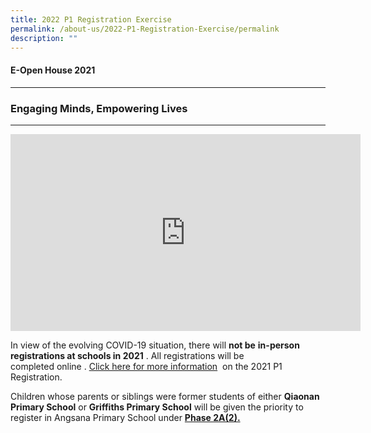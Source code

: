 ```yaml
---
title: 2022 P1 Registration Exercise
permalink: /about-us/2022-P1-Registration-Exercise/permalink
description: ""
---
```


#### **E-Open House 2021**
---------------------

### **Engaging Minds, Empowering Lives**
------------------------------------

<iframe width="560" height="315" src="https://www.youtube.com/embed/Z9u8mN8Oq0w" title="YouTube video player" frameborder="0" allow="accelerometer; autoplay; clipboard-write; encrypted-media; gyroscope; picture-in-picture" allowfullscreen></iframe>

In view of the evolving COVID-19 situation, there will **not be** **in-person registrations at schools in 2021** . All registrations will be completed online . [Click here for more information](https://www.moe.gov.sg/primary/p1-registration)  on the 2021 P1 Registration.   

Children whose parents or siblings were former students of either **Qiaonan Primary School** or **Griffiths Primary School** will be given the priority to register in Angsana Primary School under **[Phase 2A(2).](https://www.moe.gov.sg/admissions/primary-one-registration/phases#P2A1)**